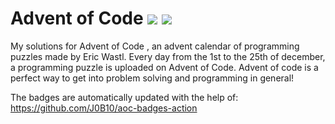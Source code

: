 # Advent of Code ![](https://img.shields.io/badge/day%20📅-19-blue)      ![](https://img.shields.io/badge/stars%20⭐-28-yellow)  
My solutions for Advent of Code , an advent calendar of programming puzzles made by Eric Wastl. Every day from the 1st to the 25th of december, a programming puzzle is uploaded on Advent of Code. Advent of code is a perfect way to get into problem solving and programming in general!

The badges are automatically updated with the help of: https://github.com/J0B10/aoc-badges-action

